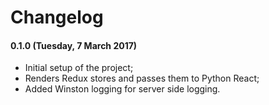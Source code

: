 # Changelog

#### 0.1.0 (Tuesday, 7 March 2017)

- Initial setup of the project;
- Renders Redux stores and passes them to Python React;
- Added Winston logging for server side logging.
